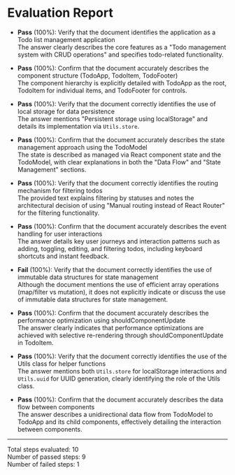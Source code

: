 # Evaluation Report

- **Pass** (100%): Verify that the document identifies the application as a Todo list management application  
  The answer clearly describes the core features as a "Todo management system with CRUD operations" and specifies todo-related functionality.

- **Pass** (100%): Confirm that the document accurately describes the component structure (TodoApp, TodoItem, TodoFooter)  
  The component hierarchy is explicitly detailed with TodoApp as the root, TodoItem for individual items, and TodoFooter for controls.

- **Pass** (100%): Verify that the document correctly identifies the use of local storage for data persistence  
  The answer mentions "Persistent storage using localStorage" and details its implementation via `Utils.store`.

- **Pass** (100%): Confirm that the document accurately describes the state management approach using the TodoModel  
  The state is described as managed via React component state and the TodoModel, with clear explanations in both the "Data Flow" and "State Management" sections.

- **Pass** (100%): Verify that the document correctly identifies the routing mechanism for filtering todos  
  The provided text explains filtering by statuses and notes the architectural decision of using "Manual routing instead of React Router" for the filtering functionality.

- **Pass** (100%): Confirm that the document accurately describes the event handling for user interactions  
  The answer details key user journeys and interaction patterns such as adding, toggling, editing, and filtering todos, including keyboard shortcuts and instant feedback.

- **Fail** (100%): Verify that the document correctly identifies the use of immutable data structures for state management  
  Although the document mentions the use of efficient array operations (map/filter vs mutation), it does not explicitly indicate or discuss the use of immutable data structures for state management.

- **Pass** (100%): Confirm that the document accurately describes the performance optimization using shouldComponentUpdate  
  The answer clearly indicates that performance optimizations are achieved with selective re-rendering through shouldComponentUpdate in TodoItem.

- **Pass** (100%): Verify that the document correctly identifies the use of the Utils class for helper functions  
  The answer mentions both `Utils.store` for localStorage interactions and `Utils.uuid` for UUID generation, clearly identifying the role of the Utils class.

- **Pass** (100%): Confirm that the document accurately describes the data flow between components  
  The answer describes a unidirectional data flow from TodoModel to TodoApp and its child components, effectively detailing the interaction between components.

---

Total steps evaluated: 10  
Number of passed steps: 9  
Number of failed steps: 1
